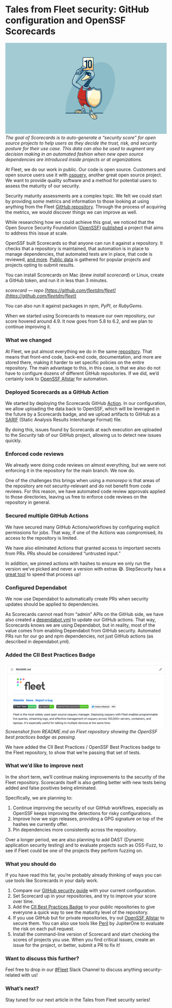 # Tales from Fleet security: GitHub configuration and OpenSSF Scorecards

![Tales from Fleet security: GitHub configuration and OpenSSF Scorecards](../website/assets/images/articles/tales-from-fleet-security-github-configuration-and-openssf-scorecards-cover-1600x900@2x.jpg)
*The goal of Scorecards is to auto-generate a “security score” for open source projects to help users as they decide the trust, risk, and security posture for their use case. This data can also be used to augment any decision making in an automated fashion when new open source dependencies are introduced inside projects or at organizations.*

At Fleet, we do our work in public. Our code is open source. Customers and open source users use it with [osquery](https://osquery.io/), another great open source project. We want to provide quality software and a method for potential users to assess the maturity of our security.

Security maturity assessments are a complex topic. We felt we could start by providing *some* metrics and information to those looking at using anything from the Fleet [GitHub repository](https://github.com/fleetdm/fleet). Through the process of acquiring the metrics, we would discover things we can improve as well.

While researching how we could achieve this goal, we noticed that the Open Source Security Foundation ([OpenSSF](https://openssf.org/)) [published](https://openssf.org/blog/2020/11/06/security-scorecards-for-open-source-projects/) a project that aims to address this issue at scale.

OpenSSF built Scorecards so that anyone can run it against a repository. It checks that a repository is maintained, that automation is in place to manage dependencies, that automated tests are in place, that code is reviewed, [and more](https://github.com/ossf/scorecard#scorecard-checks). [Public data](https://github.com/ossf/scorecard#public-data) is gathered for popular projects and projects opting to submit results.

You can install Scorecards on Mac (*brew install scorecard*) or Linux, create a GitHub token, and run it in less than 3 minutes.

*scorecard — repo [https://github.com/fleetdm/fleet](https://github.com/fleetdm/fleet)*

You can also run it against packages in *npm*, *PyPI*, or *RubyGems*.

When we started using Scorecards to measure our own repository, our score hovered around 4.9. It now goes from 5.8 to 6.2, and we plan to continue improving it.

### What we changed

At Fleet, we put almost everything we do in the same [repository](https://github.com/fleetdm/fleet). That means that front-end code, back-end code, documentation, and more are stored there, making it harder to set specific policies on the entire repository. The main advantage to this, in this case, is that we also do not have to configure dozens of different GitHub repositories. If we did, we’d certainly look to [OpenSSF Allstar](https://github.com/ossf/allstar) for automation.

### Deployed Scorecards as a GitHub Action

We started by deploying the Scorecards GitHub [Action](https://github.com/fleetdm/fleet/blob/main/.github/workflows/scorecards-analysis.yml). In our configuration, we allow uploading the data back to OpenSSF, which will be leveraged in the future by a Scorecards badge, and we upload artifacts to GitHub as a [SARIF](https://www.oasis-open.org/news/announcements/static-analysis-results-interchange-format-sarif-v2-1-0-is-approved-as-an-oasis-s/) (Static Analysis Results Interchange Format) file.

By doing this, issues found by Scorecards at each execution are uploaded to the *Security* tab of our GitHub project, allowing us to detect new issues quickly.

### Enforced code reviews

We already were doing code reviews on almost everything, but we were not enforcing it in the repository for the main branch. We now do.

One of the challenges this brings when using a *monorepo* is that areas of the repository are not security-relevant and do not benefit from code reviews. For this reason, we have automated code review approvals applied to those directories, leaving us free to enforce code reviews on the repository in general.

### Secured multiple GitHub Actions

We have secured many GitHub Actions/workflows by configuring explicit permissions for jobs. That way, if one of the Actions was compromised, its access to the repository is limited.

We have also eliminated Actions that granted access to important secrets from PRs. PRs should be considered “untrusted input.”

In addition, we pinned actions with hashes to ensure we only run the version we’ve picked and never a version with extras 😅. StepSecurity has a [great tool](https://app.stepsecurity.io/) to speed that process up!

### Configured Dependabot

We now use Dependabot to automatically create PRs when security updates should be applied to dependencies.

As Scorecards cannot read from “admin” APIs on the GitHub side, we have also created a [dependabot.yml](https://github.com/fleetdm/fleet/blob/main/.github/dependabot.yml) to update our GitHub actions. That way, Scorecards knows we are using Dependabot, but in reality, most of the value comes from enabling Dependabot from GitHub security. Automated PRs run for our go and npm dependencies, not just GitHub actions (as described in dependabot.yml).

### Added the CII Best Practices Badge

![Screenshot from README.md on Fleet repository showing the OpenSSF best practices badge as passing.](../website/assets/images/articles/tales-from-fleet-security-github-configuration-and-openssf-scorecards-1-700x274@2x.png)
*Screenshot from README.md on Fleet repository showing the OpenSSF best practices badge as passing.*

We have added the CII Best Practices / OpenSSF Best Practices badge to the Fleet repository, to show that we’re passing that set of tests.

### What we’d like to improve next

In the short term, we’ll continue making improvements to the security of the Fleet repository. Scorecards itself is also getting better with new tests being added and false positives being eliminated.

Specifically, we are planning to:

1. Continue improving the security of our GitHub workflows, especially as OpenSSF keeps improving the detections for risky configurations.
2. Improve how we sign releases, providing a GPG signature on top of the hashes we currently offer.
3. Pin dependencies more consistently across the repository.

Over a longer period, we are also planning to add DAST (Dynamic application security testing) and to evaluate projects such as OSS-Fuzz, to see if Fleet could be one of the projects they perform fuzzing on.

### What you should do

If you have read this far, you’re probably already thinking of ways you can use tools like Scorecards in your daily work.

1. Compare our [GitHub security guide](https://fleetdm.com/handbook/security#github-security) with your current configuration.
2. Set Scorecard up in your repositories, and try to improve your score over time.
3. Add the [CII Best Practices Badge](https://bestpractices.coreinfrastructure.org/) to your public repositories to give everyone a quick way to see the maturity level of the repository.
4. If you use GitHub but for private repositories, try out [OpenSSF Allstar](https://github.com/ossf/allstar) to secure them. You can also use tools like [Peril](https://github.com/JupiterOne/peril) by JupiterOne to evaluate the risk on each pull request.
5. Install the command-line version of Scorecard and start checking the scores of projects you use. When you find critical issues, create an issue for the project, or better, submit a PR to fix it!

### Want to discuss this further?

Feel free to drop in our [#Fleet](https://fleetdm.com/slack) Slack Channel to discuss anything security-related with us!

### What’s next?

Stay tuned for our next article in the Tales from Fleet security series!

<meta name="category" value="security">
<meta name="authorFullName" value="Guillaume Ross">
<meta name="authorGitHubUsername" value="GuillaumeRoss">
<meta name="publishedOn" value="2022-04-15">
<meta name="articleTitle" value="Tales from Fleet security: GitHub configuration and OpenSSF Scorecards">
<meta name="articleImageUrl" value="../website/assets/images/articles/tales-from-fleet-security-github-configuration-and-openssf-scorecards-cover-1600x900@2x.jpg">
